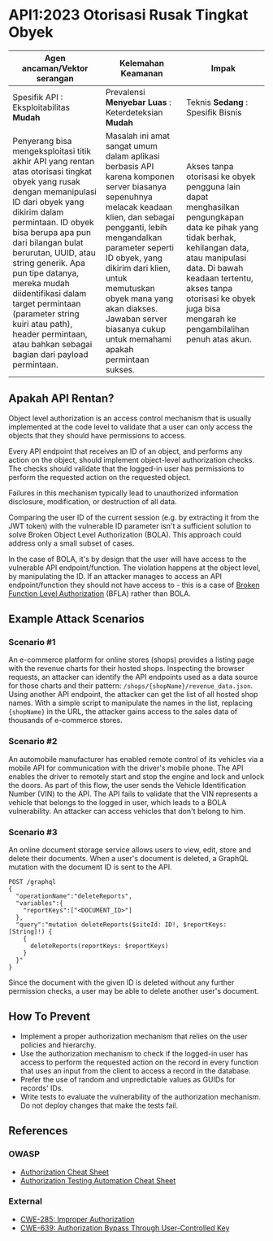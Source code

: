 # API1:2023 Otorisasi Rusak Tingkat Obyek

| Agen ancaman/Vektor serangan| Kelemahan Keamanan | Impak |
| - | - | - |
| Spesifik API : Eksploitabilitas **Mudah** | Prevalensi **Menyebar Luas** : Keterdeteksian **Mudah** | Teknis **Sedang** : Spesifik Bisnis |
| Penyerang bisa mengeksploitasi titik akhir API yang rentan atas otorisasi tingkat obyek yang rusak dengan memanipulasi ID dari obyek yang dikirim dalam permintaan. ID obyek bisa berupa apa pun dari bilangan bulat berurutan, UUID, atau string generik. Apa pun tipe datanya, mereka mudah diidentifikasi dalam target permintaan (parameter string kuiri atau path), header permintaan, atau bahkan sebagai bagian dari payload permintaan. | Masalah ini amat sangat umum dalam aplikasi berbasis API karena komponen server biasanya sepenuhnya melacak keadaan klien, dan sebagai pengganti, lebih mengandalkan parameter seperti ID obyek, yang dikirim dari klien, untuk memutuskan obyek mana yang akan diakses. Jawaban server biasanya cukup untuk memahami apakah permintaan sukses. | Akses tanpa otorisasi ke obyek pengguna lain dapat menghasilkan pengungkapan data ke pihak yang tidak berhak, kehilangan data, atau manipulasi data. Di bawah keadaan tertentu, akses tanpa otorisasi ke obyek juga bisa mengarah ke pengambilalihan penuh atas akun. |

## Apakah API Rentan?

Object level authorization is an access control mechanism that is usually
implemented at the code level to validate that a user can only access the
objects that they should have permissions to access.

Every API endpoint that receives an ID of an object, and performs any action
on the object, should implement object-level authorization checks. The checks
should validate that the logged-in user has permissions to perform the
requested action on the requested object.

Failures in this mechanism typically lead to unauthorized information
disclosure, modification, or destruction of all data.

Comparing the user ID of the current session (e.g. by extracting it from the
JWT token) with the vulnerable ID parameter isn't a sufficient solution to
solve Broken Object Level Authorization (BOLA). This approach could address
only a small subset of cases.

In the case of BOLA, it's by design that the user will have access to the
vulnerable API endpoint/function. The violation happens at the object level,
by manipulating the ID. If an attacker manages to access an API
endpoint/function they should not have access to - this is a case of [Broken
Function Level Authorization][5] (BFLA) rather than BOLA.

## Example Attack Scenarios

### Scenario #1

An e-commerce platform for online stores (shops) provides a listing page with
the revenue charts for their hosted shops. Inspecting the browser requests, an
attacker can identify the API endpoints used as a data source for those charts
and their pattern: `/shops/{shopName}/revenue_data.json`. Using another API
endpoint, the attacker can get the list of all hosted shop names. With a
simple script to manipulate the names in the list, replacing `{shopName}` in
the URL, the attacker gains access to the sales data of thousands of e-commerce
stores.

### Scenario #2

An automobile manufacturer has enabled remote control of its vehicles via a
mobile API for communication with the driver's mobile phone. The API enables
the driver to remotely start and stop the engine and lock and unlock the doors.
As part of this flow, the user sends the Vehicle Identification Number (VIN) to
the API.
The API fails to validate that the VIN represents a vehicle that belongs to the
logged in user, which leads to a BOLA vulnerability. An attacker can access
vehicles that don't belong to him.

### Scenario #3

An online document storage service allows users to view, edit, store and delete
their documents. When a user's document is deleted, a GraphQL mutation with the
document ID is sent to the API.

```
POST /graphql
{
  "operationName":"deleteReports",
  "variables":{
    "reportKeys":["<DOCUMENT_ID>"]
  },
  "query":"mutation deleteReports($siteId: ID!, $reportKeys: [String]!) {
    {
      deleteReports(reportKeys: $reportKeys)
    }
  }"
}
```

Since the document with the given ID is deleted without any further permission
checks, a user may be able to delete another user's document.

## How To Prevent

* Implement a proper authorization mechanism that relies on the user policies
  and hierarchy.
* Use the authorization mechanism to check if the logged-in user has access to
  perform the requested action on the record in every function that uses an
  input from the client to access a record in the database.
* Prefer the use of random and unpredictable values as GUIDs for records' IDs.
* Write tests to evaluate the vulnerability of the authorization mechanism. Do
  not deploy changes that make the tests fail.

## References

### OWASP

* [Authorization Cheat Sheet][1]
* [Authorization Testing Automation Cheat Sheet][2]

### External

* [CWE-285: Improper Authorization][3]
* [CWE-639: Authorization Bypass Through User-Controlled Key][4]

[1]: https://cheatsheetseries.owasp.org/cheatsheets/Authorization_Cheat_Sheet.html
[2]: https://cheatsheetseries.owasp.org/cheatsheets/Authorization_Testing_Automation_Cheat_Sheet.html
[3]: https://cwe.mitre.org/data/definitions/285.html
[4]: https://cwe.mitre.org/data/definitions/639.html
[5]: ./0xa5-broken-function-level-authorization.md

